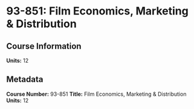 # 93-851: Film Economics, Marketing & Distribution

## Course Information

**Units:** 12

## Metadata

**Course Number:** 93-851
**Title:** Film Economics, Marketing & Distribution
**Units:** 12
